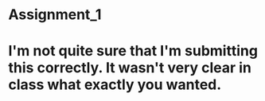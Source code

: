 # Assignment_1

# I'm not quite sure that I'm submitting this correctly. It wasn't very clear in class what exactly you wanted.
